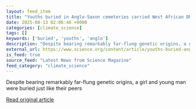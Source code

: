 ```yaml
---
layout: feed_item
title: "Youths buried in Anglo-Saxon cemeteries carried West African DNA"
date: 2025-08-13 02:06:46 +0000
categories: [climate_science]
tags: []
keywords: ['buried', 'youths', 'anglo']
description: "Despite bearing remarkably far-flung genetic origins, a girl and young man were buried just like their peers"
external_url: https://www.science.org/content/article/youths-buried-anglo-saxon-cemeteries-carried-west-african-dna
is_feed: true
source_feed: "Latest News from Science Magazine"
feed_category: "climate_science"
---
```


Despite bearing remarkably far-flung genetic origins, a girl and young man were buried just like their peers

[Read original article](https://www.science.org/content/article/youths-buried-anglo-saxon-cemeteries-carried-west-african-dna)
